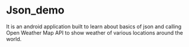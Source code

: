 # Json_demo
It is an android application built to learn about basics of json and calling Open Weather Map API to show weather of various locations around the world.  
